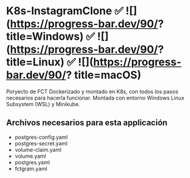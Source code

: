 # K8s-InstagramClone ✅ ![](https://progress-bar.dev/90/? title=Windows) ✅ ![](https://progress-bar.dev/90/? title=Linux) ✅ ![](https://progress-bar.dev/90/? title=macOS) 
Poryecto de FCT Dockerizado y montado en K8s, con todos los pasos necesarios para hacerla funcionar. Montada con entorno Windows Linux Subsystem (WSL) y Minikube. 

## Archivos necesarios para esta applicación

- postgres-config.yaml
- postgres-secret.yaml
- volume-claim.yaml
- volume.yaml
- postgres.yaml
- fctgram.yaml
